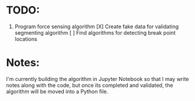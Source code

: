 # TODO:
1. Program force sensing algorithm
   [X] Create fake data for validating segmenting algorithm 
   [ ] Find algorithms for detecting break point locations

# Notes:
I'm currently building the algorithm in Jupyter Notebook so that I may write notes along with the code, but once its completed and validated, the algorithm will be moved into a Python file.
